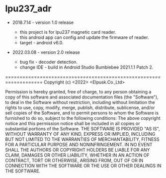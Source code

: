 # lpu237_adr
* 2018.7.14 - version 1.0 release
  * this project is for lpu237 magnetic card reader.
  * this android app can config and update the firmware of reader.
  * target - android v6.0.

* 2022.03.08 - version 2.0 release
  * bug fix - decoder detection.
  * change IDE - build in Android Studio Bumblebee 2021.1.1 Patch 2.


===================================================================
Copyright (c) <2022> <Elpusk.Co.,Ltd>

Permission is hereby granted, free of charge, to any person
obtaining a copy of this software and associated documentation
files (the "Software"), to deal in the Software without
restriction, including without limitation the rights to use,
copy, modify, merge, publish, distribute, sublicense, and/or sell
copies of the Software, and to permit persons to whom the
Software is furnished to do so, subject to the following
conditions:
The above copyright notice and this permission notice shall be
included in all copies or substantial portions of the Software.
THE SOFTWARE IS PROVIDED "AS IS", WITHOUT WARRANTY OF ANY KIND,
EXPRESS OR IMPLIED, INCLUDING BUT NOT LIMITED TO THE WARRANTIES
OF MERCHANTABILITY, FITNESS FOR A PARTICULAR PURPOSE AND
NONINFRINGEMENT. IN NO EVENT SHALL THE AUTHORS OR COPYRIGHT
HOLDERS BE LIABLE FOR ANY CLAIM, DAMAGES OR OTHER LIABILITY,
WHETHER IN AN ACTION OF CONTRACT, TORT OR OTHERWISE, ARISING
FROM, OUT OF OR IN CONNECTION WITH THE SOFTWARE OR THE USE OR
OTHER DEALINGS IN THE SOFTWARE.
